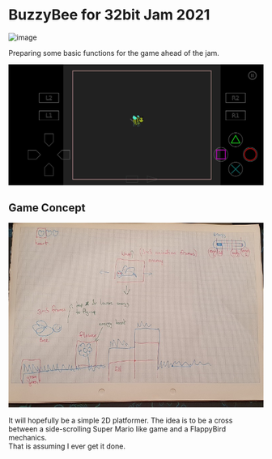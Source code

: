 # BuzzyBee for 32bit Jam 2021  

![image](https://user-images.githubusercontent.com/34957530/134812368-63838dc2-4b40-402d-9f13-0c8b515c8738.png)

Preparing some basic functions for the game ahead of the jam.  

![Early game prototype image](readme_images/EarlyProto.jpg)

## Game Concept  
  
![Sketch of the idea](readme_images/concept.jpg)
  
It will hopefully be a simple 2D platformer. The idea is to be a cross between a side-scrolling Super Mario like game and a FlappyBird mechanics.  
That is assuming I ever get it done.  
